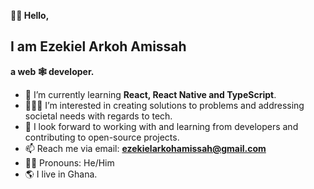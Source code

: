   **👋🏾 Hello,**
## **I am Ezekiel Arkoh Amissah**
**a web 🕸 developer.** 
- 🌱 I’m currently learning **React, React Native and TypeScript**.
- 👨🏾‍💻 I’m interested in creating solutions to problems and addressing societal needs with regards to tech.
- 👀 I look forward to working with and learning from developers and contributing to open-source projects.
- 📫 Reach me via email: **ezekielarkohamissah@gmail.com** 
- 👨🏾 Pronouns: He/Him
- 🌎 I live in Ghana.

<!---
Zeke-Codes/Zeke-Codes is a ✨ special ✨ repository because its `README.md` (this file) appears on your GitHub profile.
You can click the Preview link to take a look at your changes.
--->
